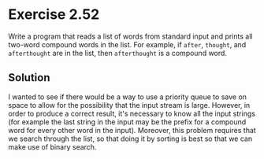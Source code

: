 # Exercise 2.52

Write a program that reads a list of words from standard input and prints all
two-word compound words in the list. For example, if `after`, `thought`, and
`afterthought` are in the list, then `afterthought` is a compound word.

## Solution

I wanted to see if there would be a way to use a priority queue to save on
space to allow for the possibility that the input stream is large. However,
in order to produce a correct result, it's necessary to know all the
input strings (for example the last string in the input may be the
prefix for a compound word for every other word in the input). Moreover,
this problem requires that we search through the list, so that doing it
by sorting is best so that we can make use of binary search.